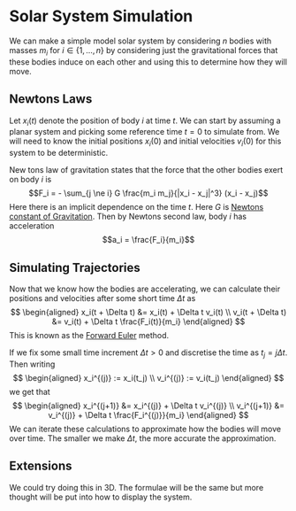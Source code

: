 # Solar System Simulation

We can make a simple model solar system by considering $n$ bodies with masses $m_i$ for $i \in \{ 1, \dots, n \}$ by considering just the gravitational forces that these bodies induce on each other and using this to determine how they will move.

## Newtons Laws

Let $x_i(t)$ denote the position of body $i$ at time $t$. We can start by assuming a planar system and picking some reference time $t = 0$ to simulate from. We will need to know the initial positions $x_i(0)$ and initial velocities $v_i(0)$ for this system to be deterministic.

New tons law of gravitation states that the force that the other bodies exert on body $i$ is
$$F_i = - \sum_{j \ne i} G \frac{m_i m_j}{|x_i - x_j|^3} (x_i - x_j)$$
Here there is an implicit dependence on the time $t$. Here $G$ is [Newtons constant of Gravitation](https://en.wikipedia.org/wiki/Gravitational_constant). Then by Newtons second law, body $i$ has acceleration
$$a_i = \frac{F_i}{m_i}$$

## Simulating Trajectories 

Now that we know how the bodies are accelerating, we can calculate their positions and velocities after some short time $\Delta t$ as
$$
\begin{aligned}
    x_i(t + \Delta t) &= x_i(t) + \Delta t v_i(t) \\
    v_i(t + \Delta t) &= v_i(t) + \Delta t \frac{F_i(t)}{m_i}
\end{aligned}
$$
This is known as the [Forward Euler](https://en.wikipedia.org/wiki/Euler_method#:~:text=In%20mathematics%20and%20computational%20science,with%20a%20given%20initial%20value.) method. 

If we fix some small time increment $\Delta t > 0$ and discretise the time as $t_j = j \Delta t$. Then writing
$$
\begin{aligned}
    x_i^{(j)} := x_i(t_j) \\
    v_i^{(j)} := v_i(t_j)
\end{aligned}
$$
we get that
$$
\begin{aligned}
    x_i^{(j+1)} &= x_i^{(j)} + \Delta t v_i^{(j)} \\
    v_i^{(j+1)} &= v_i^{(j)} + \Delta t \frac{F_i^{(j)}}{m_i}
\end{aligned}
$$
We can iterate these calculations to approximate how the bodies will move over time. The smaller we make $\Delta t$, the more accurate the approximation.

## Extensions

We could try doing this in 3D. The formulae will be the same but more thought will be put into how to display the system.
